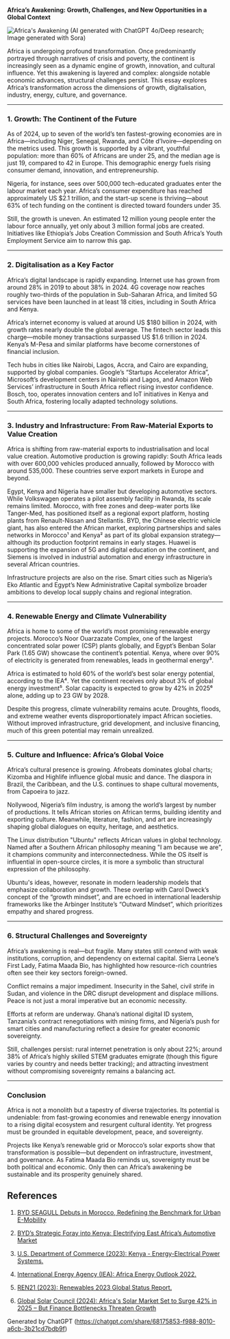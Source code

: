 **Africa’s Awakening: Growth, Challenges, and New Opportunities in a Global Context**

![Africa's Awakening](images/africa.png)
(AI generated with ChatGPT 4o/Deep research; Image generated with Sora)

Africa is undergoing profound transformation. Once predominantly portrayed through narratives of crisis and poverty, the continent is increasingly seen as a dynamic engine of growth, innovation, and cultural influence. Yet this awakening is layered and complex: alongside notable economic advances, structural challenges persist. This essay explores Africa’s transformation across the dimensions of growth, digitalisation, industry, energy, culture, and governance.

---

### 1. Growth: The Continent of the Future

As of 2024, up to seven of the world’s ten fastest-growing economies are in Africa—including Niger, Senegal, Rwanda, and Côte d’Ivoire—depending on the metrics used. This growth is supported by a vibrant, youthful population: more than 60% of Africans are under 25, and the median age is just 19, compared to 42 in Europe. This demographic energy fuels rising consumer demand, innovation, and entrepreneurship.

Nigeria, for instance, sees over 500,000 tech-educated graduates enter the labour market each year. Africa’s consumer expenditure has reached approximately US $2.1 trillion, and the start-up scene is thriving—about 63% of tech funding on the continent is directed toward founders under 35.

Still, the growth is uneven. An estimated 12 million young people enter the labour force annually, yet only about 3 million formal jobs are created. Initiatives like Ethiopia’s Jobs Creation Commission and South Africa’s Youth Employment Service aim to narrow this gap.

---

### 2. Digitalisation as a Key Factor

Africa’s digital landscape is rapidly expanding. Internet use has grown from around 28% in 2019 to about 38% in 2024. 4G coverage now reaches roughly two-thirds of the population in Sub-Saharan Africa, and limited 5G services have been launched in at least 18 cities, including in South Africa and Kenya.

Africa’s internet economy is valued at around US $180 billion in 2024, with growth rates nearly double the global average. The fintech sector leads this charge—mobile money transactions surpassed US $1.6 trillion in 2024. Kenya’s M-Pesa and similar platforms have become cornerstones of financial inclusion.

Tech hubs in cities like Nairobi, Lagos, Accra, and Cairo are expanding, supported by global companies. Google’s “Startups Accelerator Africa”, Microsoft’s development centers in Nairobi and Lagos, and Amazon Web Services’ infrastructure in South Africa reflect rising investor confidence. Bosch, too, operates innovation centers and IoT initiatives in Kenya and South Africa, fostering locally adapted technology solutions.

---

### 3. Industry and Infrastructure: From Raw-Material Exports to Value Creation

Africa is shifting from raw-material exports to industrialisation and local value creation. Automotive production is growing rapidly: South Africa leads with over 600,000 vehicles produced annually, followed by Morocco with around 535,000. These countries serve export markets in Europe and beyond.

Egypt, Kenya and Nigeria have smaller but developing automotive sectors. While Volkswagen operates a pilot assembly facility in Rwanda, its scale remains limited. Morocco, with free zones and deep-water ports like Tanger-Med, has positioned itself as a regional export platform, hosting plants from Renault-Nissan and Stellantis. BYD, the Chinese electric vehicle giant, has also entered the African market, exploring partnerships and sales networks in Morocco¹ and Kenya² as part of its global expansion strategy—although its production footprint remains in early stages. Huawei is supporting the expansion of 5G and digital education on the continent, and Siemens is involved in industrial automation and energy infrastructure in several African countries.

Infrastructure projects are also on the rise. Smart cities such as Nigeria’s Eko Atlantic and Egypt’s New Administrative Capital symbolize broader ambitions to develop local supply chains and regional integration.

---

### 4. Renewable Energy and Climate Vulnerability

Africa is home to some of the world’s most promising renewable energy projects. Morocco’s Noor Ouarzazate Complex, one of the largest concentrated solar power (CSP) plants globally, and Egypt’s Benban Solar Park (1.65 GW) showcase the continent’s potential. Kenya, where over 90% of electricity is generated from renewables, leads in geothermal energy³.

Africa is estimated to hold 60% of the world’s best solar energy potential, according to the IEA⁴. Yet the continent receives only about 3% of global energy investment⁵. Solar capacity is expected to grow by 42% in 2025⁶ alone, adding up to 23 GW by 2028.

Despite this progress, climate vulnerability remains acute. Droughts, floods, and extreme weather events disproportionately impact African societies. Without improved infrastructure, grid development, and inclusive financing, much of this green potential may remain unrealized.

---

### 5. Culture and Influence: Africa’s Global Voice

Africa’s cultural presence is growing. Afrobeats dominates global charts; Kizomba and Highlife influence global music and dance. The diaspora in Brazil, the Caribbean, and the U.S. continues to shape cultural movements, from Capoeira to jazz.

Nollywood, Nigeria’s film industry, is among the world’s largest by number of productions. It tells African stories on African terms, building identity and exporting culture. Meanwhile, literature, fashion, and art are increasingly shaping global dialogues on equity, heritage, and aesthetics.

The Linux distribution "Ubuntu" reflects African values in global technology. Named after a Southern African philosophy meaning "I am because we are", it champions community and interconnectedness. While the OS itself is influential in open-source circles, it is more a symbolic than structural expression of the philosophy.

Ubuntu's ideas, however, resonate in modern leadership models that emphasize collaboration and growth. These overlap with Carol Dweck’s concept of the “growth mindset”, and are echoed in international leadership frameworks like the Arbinger Institute’s “Outward Mindset”, which prioritizes empathy and shared progress.

---

### 6. Structural Challenges and Sovereignty

Africa’s awakening is real—but fragile. Many states still contend with weak institutions, corruption, and dependency on external capital. Sierra Leone’s First Lady, Fatima Maada Bio, has highlighted how resource-rich countries often see their key sectors foreign-owned.

Conflict remains a major impediment. Insecurity in the Sahel, civil strife in Sudan, and violence in the DRC disrupt development and displace millions. Peace is not just a moral imperative but an economic necessity.

Efforts at reform are underway. Ghana’s national digital ID system, Tanzania’s contract renegotiations with mining firms, and Nigeria’s push for smart cities and manufacturing reflect a desire for greater economic sovereignty.

Still, challenges persist: rural internet penetration is only about 22%; around 38% of Africa’s highly skilled STEM graduates emigrate (though this figure varies by country and needs better tracking); and attracting investment without compromising sovereignty remains a balancing act.

---

### Conclusion

Africa is not a monolith but a tapestry of diverse trajectories. Its potential is undeniable: from fast-growing economies and renewable energy innovation to a rising digital ecosystem and resurgent cultural identity. Yet progress must be grounded in equitable development, peace, and sovereignty.

Projects like Kenya’s renewable grid or Morocco’s solar exports show that transformation is possible—but dependent on infrastructure, investment, and governance. As Fatima Maada Bio reminds us, sovereignty must be both political and economic. Only then can Africa’s awakening be sustainable and its prosperity genuinely shared.

## References

1. [BYD SEAGULL Debuts in Morocco, Redefining the Benchmark for Urban E-Mobility](https://www.byd.com/mea/news-list/byd-seagull-morocco-launch)

2. [BYD’s Strategic Foray into Kenya: Electrifying East Africa’s Automotive Market](https://www.reportlinker.com/article/8396)

3. [U.S. Department of Commerce (2023): Kenya - Energy-Electrical Power Systems.](https://www.trade.gov/country-commercial-guides/kenya-energy-electrical-power-systems)

4. [International Energy Agency (IEA): Africa Energy Outlook 2022.](https://www.iea.org/reports/africa-energy-outlook-2022)

5. [REN21 (2023): Renewables 2023 Global Status Report.](https://www.ren21.net/gsr-2023/)

6. [Global Solar Council (2024): Africa's Solar Market Set to Surge 42% in 2025 – But Finance Bottlenecks Threaten Growth](https://www.globalsolarcouncil.org/news/global-solar-council-africas-solar-market-set-to-surge-42-in-2025-but-finance-bottlenecks-threaten-growth/)

Generated by ChatGPT (https://chatgpt.com/share/68175853-f988-8010-a6cb-3b21cd7bdb9f)
